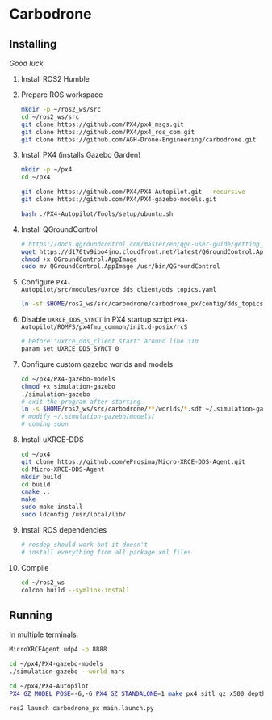 # Carbodrone

## Installing

*Good luck*

1. Install ROS2 Humble

2. Prepare ROS workspace

    ```bash
    mkdir -p ~/ros2_ws/src
    cd ~/ros2_ws/src
    git clone https://github.com/PX4/px4_msgs.git
    git clone https://github.com/PX4/px4_ros_com.git
    git clone https://github.com/AGH-Drone-Engineering/carbodrone.git
    ```

3. Install PX4 (installs Gazebo Garden)

    ```bash
    mkdir -p ~/px4
    cd ~/px4

    git clone https://github.com/PX4/PX4-Autopilot.git --recursive
    git clone https://github.com/PX4/PX4-gazebo-models.git

    bash ./PX4-Autopilot/Tools/setup/ubuntu.sh
    ```

4. Install QGroundControl

    ```bash
    # https://docs.qgroundcontrol.com/master/en/qgc-user-guide/getting_started/download_and_install.html#ubuntu
    wget https://d176tv9ibo4jno.cloudfront.net/latest/QGroundControl.AppImage
    chmod +x QGroundControl.AppImage
    sudo mv QGroundControl.AppImage /usr/bin/QGroundControl
    ```

5. Configure `PX4-Autopilot/src/modules/uxrce_dds_client/dds_topics.yaml`

    ```bash
    ln -sf $HOME/ros2_ws/src/carbodrone/carbodrone_px/config/dds_topics.yaml ~/px4/PX4-Autopilot/src/modules/uxrce_dds_client/dds_topics.yaml
    ```

6. Disable `UXRCE_DDS_SYNCT` in PX4 startup script `PX4-Autopilot/ROMFS/px4fmu_common/init.d-posix/rcS`

    ```bash
    # before "uxrce_dds_client start" around line 310
    param set UXRCE_DDS_SYNCT 0
    ```

7. Configure custom gazebo worlds and models

    ```bash
    cd ~/px4/PX4-gazebo-models
    chmod +x simulation-gazebo
    ./simulation-gazebo
    # exit the program after starting
    ln -s $HOME/ros2_ws/src/carbodrone/**/worlds/*.sdf ~/.simulation-gazebo/worlds/
    # modify ~/.simulation-gazebo/models/
    # coming soon
    ```

8. Install uXRCE-DDS

    ```bash
    cd ~/px4
    git clone https://github.com/eProsima/Micro-XRCE-DDS-Agent.git
    cd Micro-XRCE-DDS-Agent
    mkdir build
    cd build
    cmake ..
    make
    sudo make install
    sudo ldconfig /usr/local/lib/
    ```

9. Install ROS dependencies

    ```bash
    # rosdep should work but it doesn't
    # install everything from all package.xml files
    ```

10. Compile

    ```bash
    cd ~/ros2_ws
    colcon build --symlink-install
    ```

## Running

In multiple terminals:

```bash
MicroXRCEAgent udp4 -p 8888
```

```bash
cd ~/px4/PX4-gazebo-models
./simulation-gazebo --world mars
```

```bash
cd ~/px4/PX4-Autopilot
PX4_GZ_MODEL_POSE=-6,-6 PX4_GZ_STANDALONE=1 make px4_sitl gz_x500_depth
```

```bash
ros2 launch carbodrone_px main.launch.py
```
